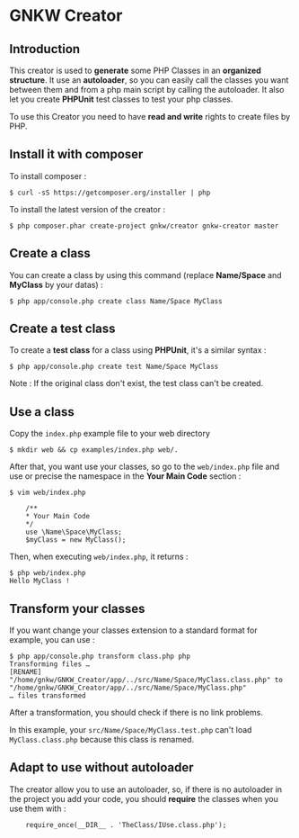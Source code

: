 # GNKW Creator

## Introduction

This creator is used to __generate__ some PHP Classes in an __organized structure__. It use an __autoloader__, so you can easily call the classes you want between them and from a php main script by calling the autoloader. It also let you create __PHPUnit__ test classes to test your php classes.

To use this Creator you need to have __read and write__ rights to create files by PHP.

## Install it with composer

To install composer :

	$ curl -sS https://getcomposer.org/installer | php

To install the latest version of the creator :

	$ php composer.phar create-project gnkw/creator gnkw-creator master

## Create a class

You can create a class by using this command (replace __Name/Space__ and __MyClass__ by your datas) :

	$ php app/console.php create class Name/Space MyClass

## Create a test class

To create a __test class__ for a class using __PHPUnit__, it's a similar syntax :

	$ php app/console.php create test Name/Space MyClass

Note : If the original class don't exist, the test class can't be created.

## Use a class

Copy the `index.php` example file to your web directory

	$ mkdir web && cp examples/index.php web/.

After that, you want use your classes, so go to the `web/index.php` file and use or precise the namespace in the __Your Main Code__ section :

	$ vim web/index.php

~~~~~~~~~~~~~{.php}
	/**
	* Your Main Code
	*/
	use \Name\Space\MyClass;
	$myClass = new MyClass();
~~~~~~~~~~~~~

Then, when executing `web/index.php`, it returns :

	$ php web/index.php
	Hello MyClass !

## Transform your classes

If you want change your classes extension to a standard format for example, you can use :

	$ php app/console.php transform class.php php
	Transforming files …
	[RENAME] "/home/gnkw/GNKW_Creator/app/../src/Name/Space/MyClass.class.php" to "/home/gnkw/GNKW_Creator/app/../src/Name/Space/MyClass.php"
	… files transformed

After a transformation, you should check if there is no link problems.

In this example, your `src/Name/Space/MyClass.test.php` can't load `MyClass.class.php` because this class is renamed.

## Adapt to use without autoloader

The creator allow you to use an autoloader, so, if there is no autoloader in the project you add your code, you should __require__ the classes when you use them with :

~~~~~~~~~~~~~{.php}
	require_once(__DIR__ . 'TheClass/IUse.class.php');
~~~~~~~~~~~~~